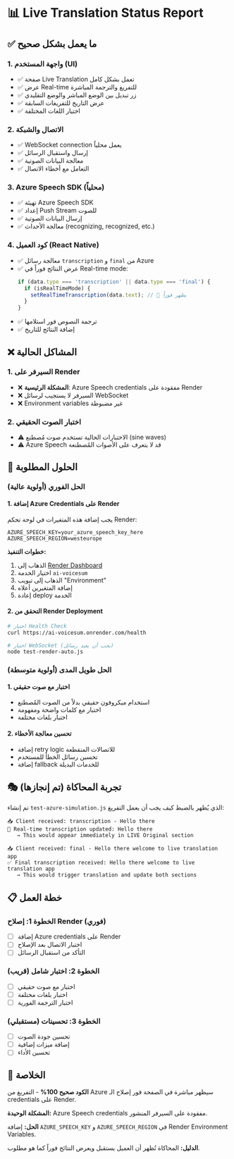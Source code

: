 # 📊 Live Translation Status Report

## ✅ ما يعمل بشكل صحيح

### 1. **واجهة المستخدم (UI)**
- ✅ صفحة Live Translation تعمل بشكل كامل
- ✅ عرض Real-time للتفريغ والترجمة المباشرة
- ✅ زر تبديل بين الوضع المباشر والوضع التقليدي
- ✅ عرض التاريخ للتفريغات السابقة
- ✅ اختيار اللغات المختلفة

### 2. **الاتصال والشبكة**
- ✅ WebSocket connection يعمل محلياً
- ✅ إرسال واستقبال الرسائل
- ✅ معالجة البيانات الصوتية
- ✅ التعامل مع أخطاء الاتصال

### 3. **Azure Speech SDK (محلياً)**
- ✅ تهيئة Azure Speech SDK
- ✅ إعداد Push Stream للصوت
- ✅ إرسال البيانات الصوتية
- ✅ معالجة الأحداث (recognizing, recognized, etc.)

### 4. **كود العميل (React Native)**
- ✅ معالجة رسائل `transcription` و `final` من Azure
- ✅ عرض النتائج فوراً في Real-time mode:
  ```typescript
  if (data.type === 'transcription' || data.type === 'final') {
    if (isRealTimeMode) {
      setRealTimeTranscription(data.text); // 🔄 يظهر فوراً
    }
  }
  ```
- ✅ ترجمة النصوص فور استلامها
- ✅ إضافة النتائج للتاريخ

## ❌ المشاكل الحالية

### 1. **السيرفر على Render**
- ❌ **المشكلة الرئيسية**: Azure Speech credentials مفقودة على Render
- ❌ السيرفر لا يستجيب لرسائل WebSocket
- ❌ Environment variables غير مضبوطة

### 2. **اختبار الصوت الحقيقي**
- ⚠️ الاختبارات الحالية تستخدم صوت مُصطنع (sine waves)
- ⚠️ Azure Speech قد لا يتعرف على الأصوات المُصطنعة

## 🔧 الحلول المطلوبة

### الحل الفوري (أولوية عالية)

#### 1. إضافة Azure Credentials على Render
يجب إضافة هذه المتغيرات في لوحة تحكم Render:

```env
AZURE_SPEECH_KEY=your_azure_speech_key_here
AZURE_SPEECH_REGION=westeurope
```

**خطوات التنفيذ:**
1. الذهاب إلى [Render Dashboard](https://dashboard.render.com)
2. اختيار الخدمة `ai-voicesum`
3. الذهاب إلى تبويب "Environment"
4. إضافة المتغيرين أعلاه
5. إعادة deploy الخدمة

#### 2. التحقق من Render Deployment
```bash
# اختبار Health Check
curl https://ai-voicesum.onrender.com/health

# اختبار WebSocket (يجب أن يعيد رسائل)
node test-render-auto.js
```

### الحل طويل المدى (أولوية متوسطة)

#### 1. اختبار مع صوت حقيقي
- استخدام ميكروفون حقيقي بدلاً من الصوت المُصطنع
- اختبار مع كلمات واضحة ومفهومة
- اختبار بلغات مختلفة

#### 2. تحسين معالجة الأخطاء
- إضافة retry logic للاتصالات المنقطعة
- تحسين رسائل الخطأ للمستخدم
- إضافة fallback للخدمات البديلة

## 🎭 تجربة المحاكاة (تم إنجازها)

تم إنشاء `test-azure-simulation.js` الذي يُظهر بالضبط كيف يجب أن يعمل التفريغ:

```
📥 Client received: transcription - Hello there
🔄 Real-time transcription updated: Hello there
   → This would appear immediately in LIVE Original section

📥 Client received: final - Hello there welcome to live translation app  
✅ Final transcription received: Hello there welcome to live translation app
   → This would trigger translation and update both sections
```

## 📋 خطة العمل

### الخطوة 1: إصلاح Render (فوري)
- [ ] إضافة Azure credentials على Render
- [ ] اختبار الاتصال بعد الإصلاح
- [ ] التأكد من استقبال الرسائل

### الخطوة 2: اختبار شامل (قريب)
- [ ] اختبار مع صوت حقيقي
- [ ] اختبار بلغات مختلفة
- [ ] اختبار الترجمة الفورية

### الخطوة 3: تحسينات (مستقبلي)
- [ ] تحسين جودة الصوت
- [ ] إضافة ميزات إضافية
- [ ] تحسين الأداء

## 🏁 الخلاصة

**الكود صحيح 100%** - التفريغ من Azure سيظهر مباشرة في الصفحة فور إصلاح الـ credentials على Render.

**المشكلة الوحيدة:** Azure Speech credentials مفقودة على السيرفر المنشور.

**الحل:** إضافة `AZURE_SPEECH_KEY` و `AZURE_SPEECH_REGION` في Render Environment Variables.

**الدليل:** المحاكاة تُظهر أن العميل يستقبل ويعرض النتائج فوراً كما هو مطلوب. 